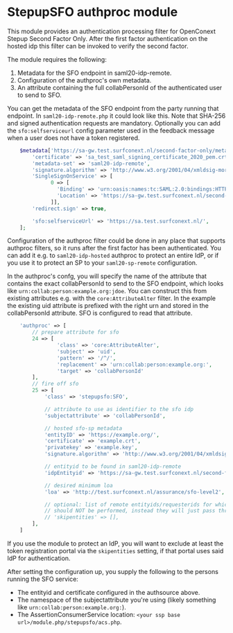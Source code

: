 StepupSFO authproc module
=========================

This module provides an authentication processing filter for OpenConext
Stepup Second Factor Only. After the first factor authentication on
the hosted idp this filter can be invoked to verify the second factor.

The module requires the following:

1. Metadata for the SFO endpoint in saml20-idp-remote.
1. Configuration of the authproc's own metadata.
1. An attribute containing the full collabPersonId of the authenticated
   user to send to SFO.

You can get the metadata of the SFO endpoint from the party running that
endpoint. In `saml20-idp-remote.php` it could look like this. Note that
SHA-256 and signed authentication requests are mandatory. Optionally
you can add the `sfo:selfserviceurl` config parameter used in the
feedback message when a user does not have a token registered.

```php
    $metadata['https://sa-gw.test.surfconext.nl/second-factor-only/metadata'] = [
        'certificate' => 'sa_test_saml_signing_certificate_2020_pem.crt',
        'metadata-set' => 'saml20-idp-remote',
        'signature.algorithm' => 'http://www.w3.org/2001/04/xmldsig-more#rsa-sha256',
        'SingleSignOnService' => [
              0 => [
                'Binding' => 'urn:oasis:names:tc:SAML:2.0:bindings:HTTP-Redirect',
                'Location' => 'https://sa-gw.test.surfconext.nl/second-factor-only/single-sign-on',
              ]],
        'redirect.sign' => true,

        'sfo:selfserviceUrl' => 'https://sa.test.surfconext.nl/',
    ];
```

Configuration of the authproc filter could be done in any place that supports
authproc filters, so it runs after the first factor has been authenticated.
You can add it e.g. to `saml20-idp-hosted` authproc to protect an entire IdP,
or if you use it to protect an SP to your `saml20-sp-remote` configuration.

In the authproc's confg, you will specify the name of the attribute that
contains the exact collabPersonId to send to the SFO endpoint, which looks like
`urn:collab:person:example.org:jdoe`.  You can construct this from existing
attributes e.g. with the `core:AttributeAlter` filter. In the example the
existing uid attribute is prefixed with the right urn and stored in the
collabPersonId attribute. SFO is configured to read that attribute.

```php
    'authproc' => [
        // prepare attribute for sfo
        24 => [
                'class' => 'core:AttributeAlter',
                'subject' => 'uid',
                'pattern' => '/^/',
                'replacement' => 'urn:collab:person:example.org:',
                'target' => 'collabPersonId'
        ],
        // fire off sfo
        25 => [
            'class' => 'stepupsfo:SFO',

            // attribute to use as identifier to the sfo idp
            'subjectattribute' => 'collabPersonId',

            // hosted sfo-sp metadata
            'entityID' => 'https://example.org/',
            'certificate' => 'example.crt',
            'privatekey' => 'example.key',
            'signature.algorithm' => 'http://www.w3.org/2001/04/xmldsig-more#rsa-sha256',

            // entityid to be found in saml20-idp-remote
            'idpEntityid' => 'https://sa-gw.test.surfconext.nl/second-factor-only/metadata',

            // desired minimum loa
            'loa' => 'http://test.surfconext.nl/assurance/sfo-level2',

            // optional: list of remote entityids/requesterids for which SFO
            // should NOT be performed, instead they will just pass through.
            // 'skipentities' => [],
        ],
    ]
```

If you use the module to protect an IdP, you will want to exclude at least the
token registration portal via the `skipentities` setting, if that portal uses
said IdP for authentication.

After setting the configuration up, you supply the following to the persons
running the SFO service:

- The entityid and certificate configured in the authsource above.
- The namespace of the subjectattribute you're using (likely something like `urn:collab:person:example.org:`).
- The AssertionConsumerService location: `<your ssp base url>/module.php/stepupsfo/acs.php`.
